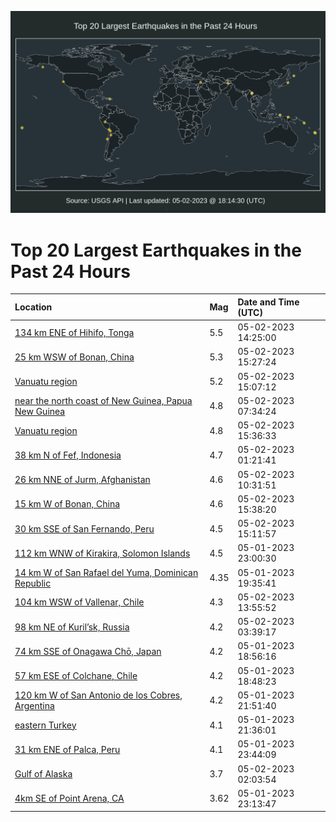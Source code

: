 ![Map](./map.png)

# Top 20 Largest Earthquakes in the Past 24 Hours

| Location | Mag | Date and Time (UTC) |
|:---|:---|:---|
| [134 km ENE of Hihifo, Tonga](https://earthquake.usgs.gov/earthquakes/eventpage/us7000jxhx) | 5.5 | 05-02-2023 14:25:00 |
| [25 km WSW of Bonan, China](https://earthquake.usgs.gov/earthquakes/eventpage/us7000jxi4) | 5.3 | 05-02-2023 15:27:24 |
| [Vanuatu region](https://earthquake.usgs.gov/earthquakes/eventpage/us7000jxi0) | 5.2 | 05-02-2023 15:07:12 |
| [near the north coast of New Guinea, Papua New Guinea](https://earthquake.usgs.gov/earthquakes/eventpage/us7000jxgp) | 4.8 | 05-02-2023 07:34:24 |
| [Vanuatu region](https://earthquake.usgs.gov/earthquakes/eventpage/us7000jxj0) | 4.8 | 05-02-2023 15:36:33 |
| [38 km N of Fef, Indonesia](https://earthquake.usgs.gov/earthquakes/eventpage/us7000jxfh) | 4.7 | 05-02-2023 01:21:41 |
| [26 km NNE of Jurm, Afghanistan](https://earthquake.usgs.gov/earthquakes/eventpage/us7000jxh6) | 4.6 | 05-02-2023 10:31:51 |
| [15 km W of Bonan, China](https://earthquake.usgs.gov/earthquakes/eventpage/us7000jxiz) | 4.6 | 05-02-2023 15:38:20 |
| [30 km SSE of San Fernando, Peru](https://earthquake.usgs.gov/earthquakes/eventpage/us7000jxi3) | 4.5 | 05-02-2023 15:11:57 |
| [112 km WNW of Kirakira, Solomon Islands](https://earthquake.usgs.gov/earthquakes/eventpage/us7000jxf1) | 4.5 | 05-01-2023 23:00:30 |
| [14 km W of San Rafael del Yuma, Dominican Republic](https://earthquake.usgs.gov/earthquakes/eventpage/pr2023121001) | 4.35 | 05-01-2023 19:35:41 |
| [104 km WSW of Vallenar, Chile](https://earthquake.usgs.gov/earthquakes/eventpage/us7000jxhs) | 4.3 | 05-02-2023 13:55:52 |
| [98 km NE of Kuril’sk, Russia](https://earthquake.usgs.gov/earthquakes/eventpage/us7000jxg3) | 4.2 | 05-02-2023 03:39:17 |
| [74 km SSE of Onagawa Chō, Japan](https://earthquake.usgs.gov/earthquakes/eventpage/us7000jxds) | 4.2 | 05-01-2023 18:56:16 |
| [57 km ESE of Colchane, Chile](https://earthquake.usgs.gov/earthquakes/eventpage/us7000jxdr) | 4.2 | 05-01-2023 18:48:23 |
| [120 km W of San Antonio de los Cobres, Argentina](https://earthquake.usgs.gov/earthquakes/eventpage/us7000jxer) | 4.2 | 05-01-2023 21:51:40 |
| [eastern Turkey](https://earthquake.usgs.gov/earthquakes/eventpage/us7000jxep) | 4.1 | 05-01-2023 21:36:01 |
| [31 km ENE of Palca, Peru](https://earthquake.usgs.gov/earthquakes/eventpage/us7000jxf9) | 4.1 | 05-01-2023 23:44:09 |
| [Gulf of Alaska](https://earthquake.usgs.gov/earthquakes/eventpage/us7000jxfm) | 3.7 | 05-02-2023 02:03:54 |
| [4km SE of Point Arena, CA](https://earthquake.usgs.gov/earthquakes/eventpage/nc73882866) | 3.62 | 05-01-2023 23:13:47 |
